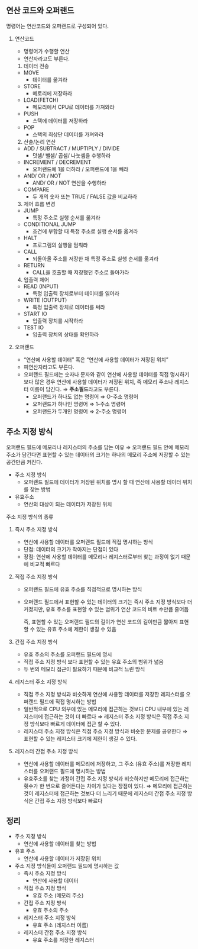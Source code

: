 ## 연산 코드와 오퍼랜드

명령어는 연산코드와 오퍼랜드로 구성되어 있다.

1. 연산코드
    - 명령어가 수행할 연산
    - 연산자라고도 부른다.
    
    1) 데이터 전송
    
    - MOVE
        - 데이터를 옮겨라
    - STORE
        - 메로리에 저장하라
    - LOAD(FETCH)
        - 메모리에서 CPU로 데이터를 가져와라
    - PUSH
        - 스택에 데이터를 저장하라
    - POP
        - 스택의 최상단 데이터를 가져와라
    
    2) 산술/논리 연산
    
    - ADD / SUBTRACT / MUPTIPLY / DIVIDE
        - 덧셈/ 뺄셈/ 곱셈/ 나눗셈을 수행하라
    - INCREMENT / DECREMENT
        - 오퍼랜드에 1을 더하라 / 오퍼랜드에 1을 빼라
    - AND/ OR / NOT
        - AND/ OR / NOT 연산을 수행하라
    - COMPARE
        - 두 개의 숫자 또는 TRUE / FALSE 값을 비교하라
    
    3) 제어 흐름 변경
    
    - JUMP
        - 특정 주소로 실행 순서를 옮겨라
    - CONDITIONAL JUMP
        - 조건에 부합할 때 특정 주소로 실행 순서를 옮겨라
    - HALT
        - 프로그램의 실행을 멈춰라
    - CALL
        - 되돌아올 주소를 저장한 채 특정 주소로 실행 순서를 옮겨라
    - RETURN
        - CALL을 호출할 때 저장했던 주소로 돌아가라
    
    4) 입출력 제어
    
    - READ (INPUT)
        - 특정 입출력 장치로부터 데이터를 읽어라
    - WRITE (OUTPUT)
        - 특정 입출력 장치로 데이터를 써라
    - START IO
        - 입출력 장치를 시작하라
    - TEST IO
        - 입출력 장치의 상태를 확인하라
2. 오퍼랜드
    - “연산에 사용할 데이터” 혹은 “연산에 사용할 데이터가 저장된 위치”
    - 피연산자라고도 부른다.
    - 오퍼랜드 필드에는 숫자나 문자와 같이 연산에 사용할 데이터를 직접 명시하기보다 많은 경우 연산에 사용할 데이터가 저장된 위치, 즉 메모리 주소나 레지스터 이름이 담긴다. ⇒ **주소필드**라고도 부른다.
        - 오퍼랜드가 하나도 없는 명령어 ⇒ O-주소 명령어
        - 오퍼랜드가 하나인 명령어 ⇒ 1-주소 명령어
        - 오퍼랜드가 두개인 명령어 ⇒ 2-주소 명령어

## 주소 지정 방식

오퍼랜드 필드에 메모리나 레지스터의 주소를 담는 이유 ⇒ 오퍼랜드 필드 안에 메모리 주소가 담긴다면 표현할 수 있는 데이터의 크기는 하나의 메모리 주소에 저장할 수 있는 공간만큼 커진다.

- 주소 지정 방식
    - 오퍼랜드 필드에 데이터가 저장된 위치를 명시 할 때 연산에 사용할 데이터 위치를 찾는 방법
- 유효주소
    - 연산의 대상이 되는 데이터가 저장된 위치

주소 지정 방식의 종류

1. 즉시 주소 지정 방식
    - 연산에 사용할 데이터를 오퍼랜드 필드에 직접 명시하는 방식
    - 단점: 데이터의 크기가 작아지는 단점이 있다
    - 장점: 연산에 사용할 데이터를 메모리나 레지스터로부터 찾는 과정이 없기 때문에 비교적 빠르다
2. 직접 주소 지정 방식
    - 오퍼랜드 필드에 유효 주소를 직접적으로 명시하는 방식
    - 오퍼랜드 필드에서 표현할 수 있는 데이터의 크기는 즉시 주소 지정 방식보다 더 커졌지만, 유효 주소를 표현할 수 있는 범위가 연산 코드의 비트 수만큼 줄어듬
        
        즉, 표현할 수 있는 오퍼랜드 필드의 길이가 연산 코드의 길이만큼 짧아져 표현할 수 있는 유효 주소에 제한이 생길 수 있음
        
3. 간접 주소 지정 방식
    - 유효 주소의 주소를 오퍼랜드 필드에 명시
    - 직접 주소 지정 방식 보다 표현할 수 있는 유효 주소의 범위가 넓음
    - 두 번의 메모리 접근이 필요하기 때문에 비교적 느린 방식
4. 레지스터 주소 지정 방식
    - 직접 주소 지정 방식과 비슷하게 연산에 사용할 데이터를 저장한 레지스터를 오퍼랜드 필드에 직접 명시하는 방법
    - 일반적으로 CPU 외부에 있는 메모리에 접근하는 것보다 CPU 내부에 있는 레지스터에 접근하는 것이 더 빠르다 ⇒ 레지스터 주소 지정 방식은 직접 주소 지정 방식보다 빠르게 데이터에 접근 할 수 있다.
    - 레지스터 주소 지정 방식은 직접 주소 지정 방식과 비슷한 문제를 공유한다 ⇒ 표현할 수 있는 레지스터 크기에 제한이 생길 수 있다.
5. 레지스터 간접 주소 지정 방식
    - 연산에 사용할 데이터를 메모리에 저장하고, 그 주소 (유효 주소)를 저장한 레지스터를 오퍼랜드 필드에 명시하는 방법
    - 유효주소를 찾는 과정이 간접 주소 지정 방식과 비슷하지만 메모리에 접근하는 횟수가 한 번으로 줄어든다는 차이가 있다는 장점이 있다. ⇒ 메모리에 접근하는 것이 레지스터에 접근하는 것보다 더 느리기 때문에 레지스터 간접 주소 지정 방식은 간접 주소 지정 방식보다 빠르다

## 정리

- 주소 지정 방식
    - 연산에 사용할 데이터를 찾는 방법
- 유효 주소
    - 연산에 사용할 데이터가 저장된 위치
- 주소 지정 방식들이 오퍼랜드 필드에 명시하는 값
    - 즉시 주소 지정 방식
        - 연산에 사용할 데이터
    - 직접 주소 지정 방식
        - 유효 주소 (메모리 주소)
    - 간접 주소 지정 방식
        - 유효 주소의 주소
    - 레지스터 주소 지정 방식
        - 유효 주소 (레지스터 이름)
    - 레지스터 간접 주소 지정 방식
        - 유효 주소를 저장한 레지스터